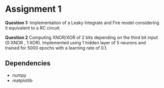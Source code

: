 
# Assignment 1
**Question 1:**
Implementation of a Leaky Integrate and Fire model considering it equivalent to a RC circuit.

**Question 2**
Computing XNOR/XOR of 2 bits depending on the third bit input (0:XNOR , 1:XOR). Implemented using 1 hidden layer of 5 neurons and trained for 5000 epochs with a learning rate of 0.1.

## Dependencies
- numpy 
- matplotlib